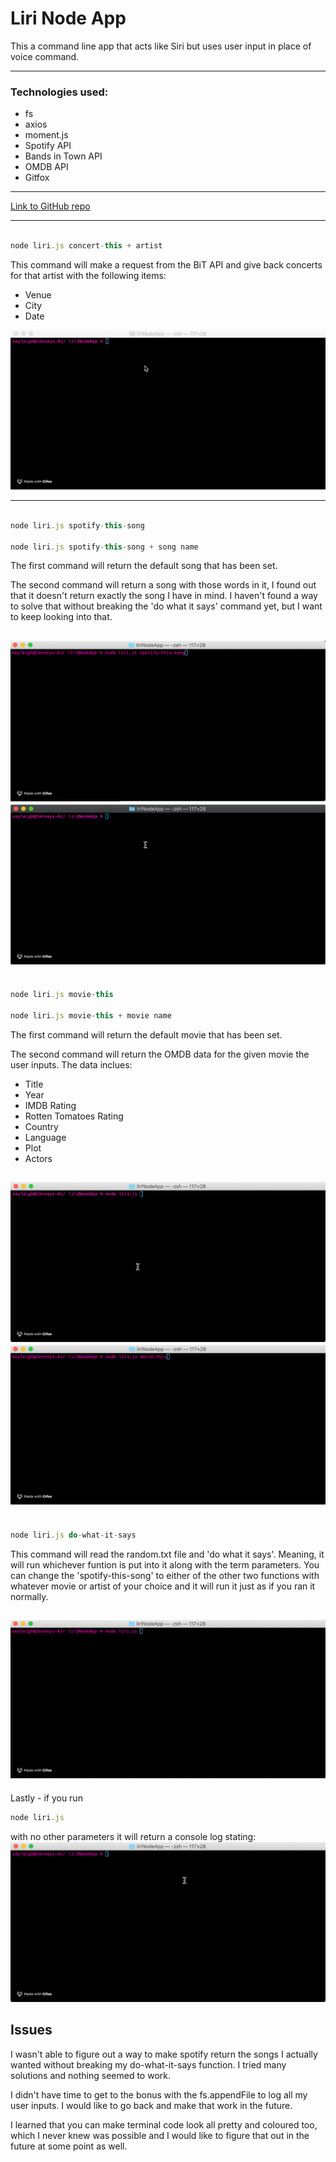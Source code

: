 # Liri Node App

This a command line app that acts like Siri but uses user input in place of voice command. 

---

### Technologies used:

* fs
* axios
* moment.js
* Spotify API
* Bands in Town API
* OMDB API
* Gitfox

---

[Link to GitHub repo](https://github.com/seyleigh/liriNodeApp)

---

```javascript

node liri.js concert-this + artist

```
This command will make a request from the BiT API and give back concerts for that artist with the following items:
- Venue
- City
- Date

![Concert This Function](./images/concert.gif)

---

```javascript

node liri.js spotify-this-song

node liri.js spotify-this-song + song name

```

The first command will return the default song that has been set. 

The second command will return a song with those words in it, I found out that it doesn't return exactly the song I have in mind. I haven't found a way to solve that without breaking the 'do what it says' command yet, but I want to keep looking into that.

![Spotify This Null Function](./images/spotifynull.gif)
![Spotify This Function](./images/spotify1.gif)
---

```javascript

node liri.js movie-this

node liri.js movie-this + movie name

```
The first command will return the default movie that has been set.

The second command will return the OMDB data for the given movie the user inputs. The data inclues:
- Title
- Year
- IMDB Rating
- Rotten Tomatoes Rating
- Country
- Language
- Plot
- Actors

![Movie This Null Function](./images/movienull.gif)
![Movie This Function](./images/movie.gif)
---

``` javascript

node liri.js do-what-it-says

```
This command will read the random.txt file and 'do what it says'. Meaning, it will run whichever funtion is put into it along with the term parameters. You can change the 'spotify-this-song' to either of the other two functions with whatever movie or artist of your choice and it will run it just as if you ran it normally.

![Do What It Says Function](./images/doit.gif)
---

Lastly - if you run
```javascript
node liri.js
```
with no other parameters it will return a console log stating:
![Null](./images/null.gif) 

## Issues

I wasn't able to figure out a way to make spotify return the songs I actually wanted without breaking my do-what-it-says function. I tried many solutions and nothing seemed to work.

I didn't have time to get to the bonus with the fs.appendFile to log all my user inputs. I would like to go back and make that work in the future.

I learned that you can make terminal code look all pretty and coloured too, which I never knew was possible and I would like to figure that out in the future at some point as well.





